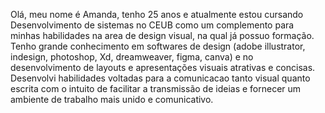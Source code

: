Olá, meu nome é Amanda, tenho 25 anos e atualmente estou cursando Desenvolvimento de sistemas no CEUB como um complemento para minhas habilidades na area de design visual, na qual já possuo formação. Tenho grande conhecimento em softwares de design (adobe illustrator, indesign, photoshop, Xd, dreamweaver, figma, canva) e no desenvolvimento de layouts e apresentações visuais atrativas e concisas. Desenvolvi habilidades voltadas para a comunicacao tanto visual quanto escrita com o intuito de facilitar a transmissão de ideias e fornecer um ambiente de trabalho mais unido e comunicativo.
